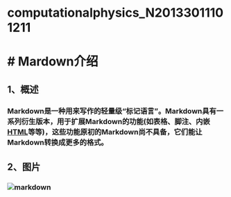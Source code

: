 # computationalphysics_N20133011101211
# #                              Mardown介绍
##  1、概述 
###    Markdown是一种用来写作的轻量级“标记语言”。Markdown具有一系列衍生版本，用于扩展Markdown的功能(如表格、脚注、内嵌[HTML](http://baike.so.com/doc/5869876-6082735.html)等等)，这些功能原初的Markdown尚不具备，它们能让Markdown转换成更多的格式。
##  2、图片
###  ![markdown](http://i7.img.com/dr/270_500_/t0185a239389442f866.jpg)

